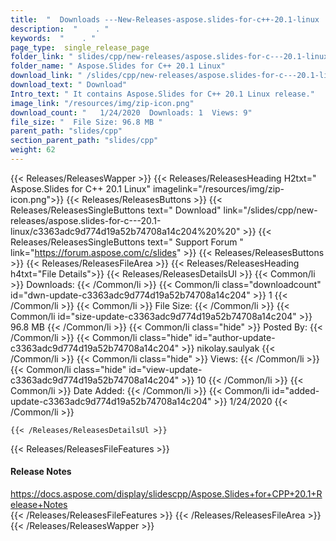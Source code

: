 ```yaml
---
title:  "  Downloads ---New-Releases-aspose.slides-for-c++-20.1-linux . " 
description:  "    . " 
keywords:  "    . " 
page_type:  single_release_page
folder_link: " slides/cpp/new-releases/aspose.slides-for-c---20.1-linux/"
folder_name: " Aspose.Slides for C++ 20.1 Linux"
download_link: " /slides/cpp/new-releases/aspose.slides-for-c---20.1-linux/c3363adc9d774d19a52b74708a14c204"
download_text: " Download"
Intro_text: " It contains Aspose.Slides for C++ 20.1 Linux release."
image_link: "/resources/img/zip-icon.png"
download_count: "   1/24/2020  Downloads: 1  Views: 9"
file_size: "  File Size: 96.8 MB "
parent_path: "slides/cpp"
section_parent_path: "slides/cpp"
weight: 62 
---
```


{{< Releases/ReleasesWapper >}}
  {{< Releases/ReleasesHeading H2txt=" Aspose.Slides for C++ 20.1 Linux" imagelink="/resources/img/zip-icon.png">}}
  {{< Releases/ReleasesButtons >}}
    {{< Releases/ReleasesSingleButtons text=" Download" link="/slides/cpp/new-releases/aspose.slides-for-c---20.1-linux/c3363adc9d774d19a52b74708a14c204%20%20" >}}
    {{< Releases/ReleasesSingleButtons text=" Support Forum " link="https://forum.aspose.com/c/slides" >}}
  {{< Releases/ReleasesButtons >}}
  {{< Releases/ReleasesFileArea >}}
    {{< Releases/ReleasesHeading h4txt="File Details">}}
    {{< Releases/ReleasesDetailsUl >}}
            {{< Common/li  >}} Downloads: {{< /Common/li >}} 
      {{< Common/li class="downloadcount" id="dwn-update-c3363adc9d774d19a52b74708a14c204" >}} 1 {{< /Common/li >}} 
      {{< Common/li  >}} File Size: {{< /Common/li >}} 
      {{< Common/li id="size-update-c3363adc9d774d19a52b74708a14c204" >}} 96.8 MB {{< /Common/li >}} 
      {{< Common/li  class="hide" >}} Posted By: {{< /Common/li >}} 
      {{< Common/li class="hide" id="author-update-c3363adc9d774d19a52b74708a14c204" >}} nikolay.saulyak {{< /Common/li >}} 
      {{< Common/li class="hide"  >}} Views: {{< /Common/li >}} 
      {{< Common/li class="hide" id="view-update-c3363adc9d774d19a52b74708a14c204" >}} 10 {{< /Common/li >}} 
      {{< Common/li  >}} Date Added: {{< /Common/li >}} 
      {{< Common/li id="added-update-c3363adc9d774d19a52b74708a14c204" >}} 1/24/2020 {{< /Common/li >}} 

    {{< /Releases/ReleasesDetailsUl >}}

  {{< Releases/ReleasesFileFeatures >}}
      <h4>Release Notes</h4><div><a href="https://docs.aspose.com/display/slidescpp/Aspose.Slides+for+CPP+20.1+Release+Notes">https://docs.aspose.com/display/slidescpp/Aspose.Slides+for+CPP+20.1+Release+Notes</a></div>
  {{< /Releases/ReleasesFileFeatures >}}
 {{< /Releases/ReleasesFileArea >}}
{{< /Releases/ReleasesWapper >}}


